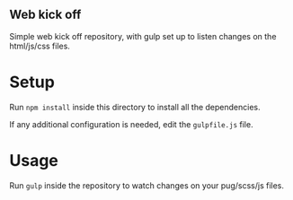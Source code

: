 ## Web kick off

Simple web kick off repository, with gulp set up to listen changes on the html/js/css files.

# Setup

Run `npm install` inside this directory to install all the dependencies.

If any additional configuration is needed, edit the `gulpfile.js` file.

# Usage

Run `gulp` inside the repository to watch changes on your pug/scss/js files.
